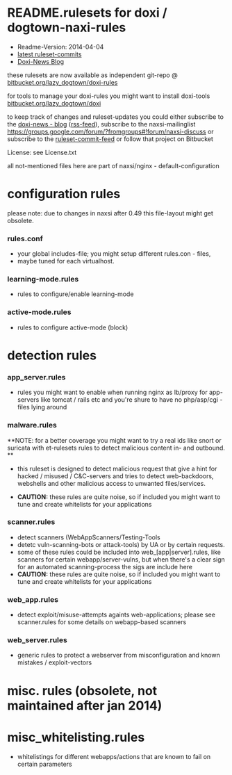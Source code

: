 

# README.rulesets for doxi / dogtown-naxi-rules

- Readme-Version: 2014-04-04
- [latest ruleset-commits](https://bitbucket.org/lazy_dogtown/doxi-rules/src)
- [Doxi-News Blog](http://blog.dorvakt.org/)

these rulesets are now available as independent git-repo @ 
[bitbucket.org/lazy_dogtown/doxi-rules](https://bitbucket.org/lazy_dogtown/doxi-rules)

for tools to manage your doxi-rules you might want to install doxi-tools
[bitbucket.org/lazy_dogtown/doxi](https://bitbucket.org/lazy_dogtown/doxi)

to keep track of changes and ruleset-updates you could either 
subscribe to the [doxi-news - blog](http://blog.dorvakt.org/) ([rss-feed](http://blog.dorvakt.org/feeds/posts/default)), 
subscribe to the naxsi-mailinglist 
https://groups.google.com/forum/?fromgroups#!forum/naxsi-discuss or
subscribe to the [ruleset-commit-feed](https://bitbucket.org/lazy_dogtown/doxi-rules/rss)
or follow that project on Bitbucket

License: see License.txt



all not-mentioned files here are part of naxsi/nginx - default-configuration


# configuration rules 

please note: due to changes in naxsi after 0.49 this file-layout might get 
obsolete. 

### rules.conf

- your global includes-file; you might setup different rules.con - files,
- maybe tuned for each virtualhost.


### learning-mode.rules 

- rules to configure/enable learning-mode 
    
### active-mode.rules 

- rules to configure active-mode (block)


# detection rules

### app_server.rules

- rules you might want to enable when running nginx as lb/proxy 
for app-servers like tomcat / rails etc and you're shure to
have no php/asp/cgi - files lying around

### malware.rules

**NOTE: for a better coverage you might want to try a real ids
like snort or suricata  with et-rulesets rules to detect malicious
content in- and outbound. **
    
- this ruleset is designed to detect malicious request that give a 
hint for hacked / misused / C&C-servers and tries to detect
web-backdoors, webshells and other malicious access to unwanted
files/services.
    
- **CAUTION:** these rules are quite noise, so if included you might want to
tune and create whitelists for your applications
    
### scanner.rules
    
- detect scanners (WebAppScanners/Testing-Tools
- detetc vuln-scanning-bots or attack-tools) by UA or by certain requests.
- some of these rules could be included into web_[app|server].rules,
like scanners for certain webapp/server-vulns, but when there's a 
clear sign for an automated scanning-process the sigs are include here
- **CAUTION:** these rules are quite noise, so if included you might want to
tune and create whitelists for your applications
    

### web_app.rules

- detect exploit/misuse-attempts againts web-applications; please see 
scanner.rules for some details on webapp-based scanners

### web_server.rules
    
- generic rules to protect a webserver from misconfiguration 
and known mistakes / exploit-vectors 


# misc. rules (obsolete, not maintained after jan 2014)

# misc_whitelisting.rules 

- whitelistings for different webapps/actions that are known to fail
on certain parameters 
    
